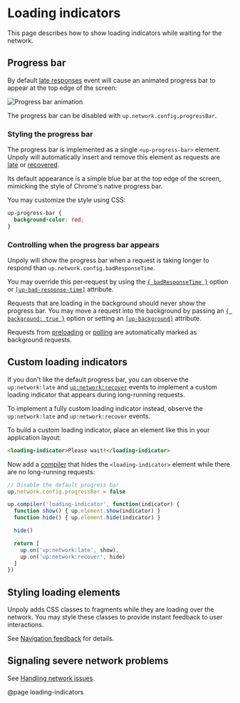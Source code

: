 Loading indicators
==================

This page describes how to show loading indicators while waiting for the network.


Progress bar
------------

By default [late responses](/up:network:late) event will cause an animated
progress bar to appear at the top edge of the screen:

![Progress bar animation](images/progress-bar.gif)

The progress bar can be disabled with `up.network.config.progressBar`.


### Styling the progress bar

The progress bar is implemented as a single `<up-progress-bar>` element.
Unpoly will automatically insert and remove this element as requests
are [late](/up:network:late) or [recovered](up:network:recover).

Its default appearance is a simple blue bar at the top edge of the screen,
mimicking the style of Chrome's native progress bar.

You may customize the style using CSS:

```css
up-progress-bar {
  background-color: red;
}
```


### Controlling when the progress bar appears

Unpoly will show the progress bar when a request is taking longer to respond
than `up.network.config.badResponseTime`.

You may override this per-request by using the [`{ badResponseTime }`](/up.render#options.badResponseTime)
option or [`[up-bad-response-time]`](/up-follow#up-bad-response-time) attribute.

Requests that are loading in the background should never show the progress bar. 
You may move a request into the background by passing
an [`{ background: true }`](/up.render#options.background) option
or setting an [`[up-background]`](/up-follow#up-background) attribute.

Requests from [preloading](/preloading) or [polling](/up-poll) are automatically
marked as background requests.


Custom loading indicators
-------------------------

If you don't like the default progress bar, you can observe the `up:network:late`
and [`up:network:recover`](/up:network:recover) events to implement a custom
loading indicator that appears during long-running requests.

To implement a fully custom loading indicator instead,
observe the `up:network:late` and `up:network:recover` events.


To build a custom loading indicator, place an element like this in your application layout:

```html
<loading-indicator>Please wait!</loading-indicator>
```

Now add a [compiler](/up.compiler) that hides the `<loading-indicator>` element
while there are no long-running requests:

```js
// Disable the default progress bar
up.network.config.progressBar = false

up.compiler('loading-indicator', function(indicator) {
  function show() { up.element.show(indicator) }
  function hide() { up.element.hide(indicator) }

  hide()

  return [
    up.on('up:network:late', show),
    up.on('up:network:recover', hide)
  ]
})
```


Styling loading elements
------------------------

Unpoly adds CSS classes to fragments while they are loading over the network.
You may style these classes to provide instant feedback to user interactions.

See [Navigation feedback](/up.feedback) for details.


Signaling severe network problems
----------------------------------

See [Handling network issues](/network-issues).


@page loading-indicators
